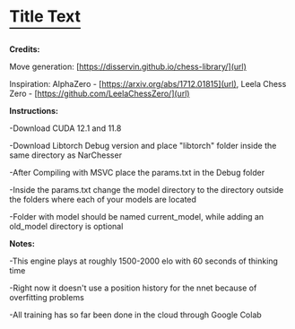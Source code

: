 <!DOCTYPE html>
<html lang="en">
<head>
    <meta charset="UTF-8">
    <meta name="viewport" content="width=device-width, initial-scale=1.0">
    <title>Title Text</title>
    <style>
        .title {
            display: inline-block;
            position: relative;
        }
        .title::after {
            content: "";
            display: block;
            width: 100%;
            height: 2px;
            background-color: black;
            position: absolute;
            left: 0;
            bottom: -5px; /* Adjust the position as needed */
        }
    </style>
</head>
<body>
    <h1 class="title">Title Text</h1>
</body>
</html>

**Credits:**

Move generation: [https://disservin.github.io/chess-library/](url)

Inspiration: AlphaZero - [https://arxiv.org/abs/1712.01815](url), Leela Chess Zero - [https://github.com/LeelaChessZero/](url)


**Instructions:**

-Download CUDA 12.1 and 11.8

-Download Libtorch Debug version and place "libtorch" folder inside the same directory as NarChesser

-After Compiling with MSVC place the params.txt in the Debug folder

-Inside the params.txt change the model directory to the directory outside the folders where each of your models are located

-Folder with model should be named current_model, while adding an old_model directory is optional



**Notes:**

-This engine plays at roughly 1500-2000 elo with 60 seconds of thinking time

-Right now it doesn't use a position history for the nnet because of overfitting problems

-All training has so far been done in the cloud through Google Colab

